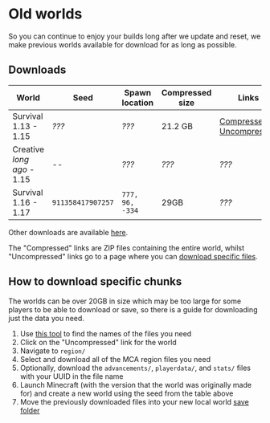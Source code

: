 # Old worlds

So you can continue to enjoy your builds long after we update and reset, we make previous worlds available for download for as long as possible.


## Downloads

| World                      | Seed              | Spawn location  | Compressed size | Links                                                                                                    |
| -------------------------- | ----------------- | --------------- | --------------- | -------------------------------------------------------------------------------------------------------- |
| Survival 1.13 - 1.15       | *???*             | *???*           | 21.2 GB         | [Compressed](https://l4c.link/13-15-survival-zip), [Uncompressed](https://l4c.link/13-15-survival-files) |
| Creative *long ago* - 1.15 | --                | *???*           | *???*           | *???*                                                                                                    |
| Survival 1.16 - 1.17       | `911358417907257` | `777, 96, -334` | 29GB            | *???*                                                                                                    |

Other downloads are available [here](https://l4c.link/13world).

The "Compressed" links are ZIP files containing the entire world, whilst "Uncompressed" links go to a page where you can [download specific files](#how-to-download-specific-chunks). 

## How to download specific chunks

The worlds can be over 20GB in size which may be too large for some players to be able to download or save, so there is a guide for downloading just the data you need.

1. Use [this tool](https://dinnerbone.com/minecraft/tools/coordinates/) to find the names of the files you need
2. Click on the "Uncompressed" link for the world
3. Navigate to `region/`
4. Select and download all of the MCA region files you need
5. Optionally, download the `advancements/`, `playerdata/`, and `stats/` files with your UUID in the file name
6. Launch Minecraft (with the version that the world was originally made for) and create a new world using the seed from the table above
7. Move the previously downloaded files into your new local world [save folder](https://www.howtogeek.com/207484/how-to-find-your-minecraft-saved-games-folder/)